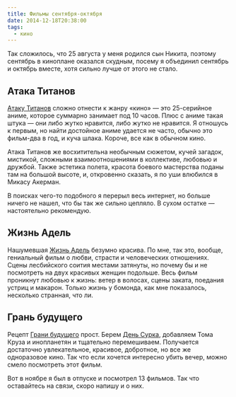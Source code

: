 ```yaml
---
title: Фильмы сентября-октября
date: 2014-12-18T20:38:00
tags:
  - кино
---
```


Так сложилось, что 25 августа у меня родился сын Никита, поэтому сентябрь в киноплане оказался скудным, посему я
объединил сентябрь и октябрь вместе, хотя сильно лучше от этого не стало.

<!--more-->

## Атака Титанов

[Атаку Титанов](http://www.kinopoisk.ru/film/749374/) сложно отнести к жанру «кино» — это 25-серийное аниме, которое
суммарно занимает под 10 часов. Плюс с аниме такая штука — они либо жутко нравится, либо жутко не нравится. Я отношусь к
первым, но найти достойное аниме удается не часто, обычно это фильм-два в год, и куча шлака. Короче, все как в обычном
кино.

Атака Титанов же восхитительна необычным сюжетом, кучей загадок, мистикой, сложными взаимоотношениями в коллективе,
любовью и дружбой. Также эстетика полета, красота боевого мастерства поданы там на большой высоте, и, откровенно
сказать, я по уши влюбился в Микасу Акерман.

В поисках чего-то подобного я перерыл весь интернет, но больше ничего не нашел, что бы так же сильно цепляло. В сухом
остатке — настоятельно рекомендую.

## Жизнь Адель

Нашумевшая [Жизнь Адель](http://www.kinopoisk.ru/film/669902/) безумно красива. По мне, так это, вообще, гениальный
фильм о любви, страсти и человеческих отношениях. Сцены лесбийского соития местами затянуты, но почему бы и не
посмотреть на двух красивых женщин подольше. Весь фильм проникнут любовью к жизнь: ветер в волосах, сцены заката,
поедания устриц и макарон. Только жизнь у бомонда, как мне показалось, несколько странная, что ли.

## Грань будущего

Рецепт [Грани будущего](http://www.kinopoisk.ru/film/505851/) прост. Берем [День
Сурка](http://www.kinopoisk.ru/film/527/), добавляем Тома Круза и инопланетян и тщательно перемешиваем. Получается
достаточно увлекательное, красивое, добротное, но все же одноразовое кино. Так что если хочется интересно убить вечер,
можно смело посмотреть этот фильм.

Вот в ноябре я был в отпуске и посмотрел 13 фильмов. Так что оставайтесь на связи, скоро напишу и о них.
